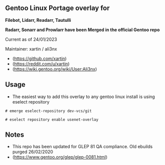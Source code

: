 ## Gentoo Linux Portage overlay for
**Filebot, Lidarr, Readarr, Tautulli**

**Radarr, Sonarr and Prowlarr have been**
**Merged in the official Gentoo repo**

Current as of 24/01/2023

Maintainer: xartin / ali3nx
* (https://github.com/xartin)
* (https://reddit.com/u/xartin)
* (https://wiki.gentoo.org/wiki/User:Ali3nx)

Usage
-----

* The easiest way to add this overlay to any gentoo linux install is using eselect repository

```
# emerge eselect-repository dev-vcs/git
```
```
# eselect repository enable usenet-overlay
```

Notes
-----

* This repo has been updated for GLEP 81 QA compliance. Old ebuilds purged 26/02/2020
* (https://www.gentoo.org/glep/glep-0081.html)
